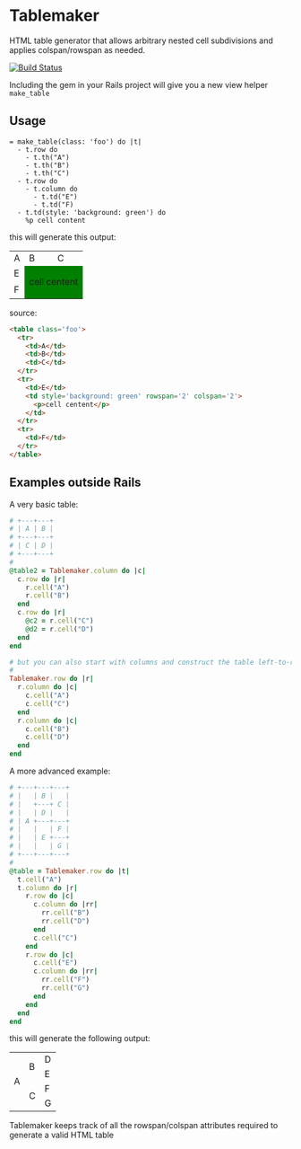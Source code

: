 # Tablemaker

HTML table generator that allows arbitrary nested cell subdivisions
and applies colspan/rowspan as needed.

[![Build Status](https://travis-ci.org/levinalex/tablemaker.svg?branch=master)](https://travis-ci.org/levinalex/tablemaker)

Including the gem in your Rails project will give you a new view helper `make_table`

## Usage

```haml
= make_table(class: 'foo') do |t|
  - t.row do
    - t.th("A")
    - t.th("B")
    - t.th("C")
  - t.row do
    - t.column do
      - t.td("E")
      - t.td("F)
  - t.td(style: 'background: green') do
    %p cell content
```

this will generate this output:

<table class='foo'>
  <tr>
    <td>A</td>
    <td>B</td>
    <td>C</td>
  </tr>
  <tr>
    <td>E</td>
    <td style='background: green' rowspan='2' colspan='2'><p>cell centent</p></td>
  </tr>
  <tr>
    <td>F</td>
  </tr>
</table>


source:

```html
<table class='foo'>
  <tr>
    <td>A</td>
    <td>B</td>
    <td>C</td>
  </tr>
  <tr>
    <td>E</td>
    <td style='background: green' rowspan='2' colspan='2'>
      <p>cell centent</p>
    </td>
  </tr>
  <tr>
    <td>F</td>
  </tr>
</table>
```

## Examples outside Rails

A very basic table:

```ruby
# +---+---+
# | A | B |
# +---+---+
# | C | D |
# +---+---+
#
@table2 = Tablemaker.column do |c|
  c.row do |r|
    r.cell("A")
    r.cell("B")
  end
  c.row do |r|
    @c2 = r.cell("C")
    @d2 = r.cell("D")
  end
end

# but you can also start with columns and construct the table left-to-right. this produces the exact same result:
#
Tablemaker.row do |r|
  r.column do |c|
    c.cell("A")
    c.cell("C")
  end
  r.column do |c|
    c.cell("B")
    c.cell("D")
  end
end
```

A more advanced example:

```ruby
# +---+---+---+
# |   | B |   |
# |   +---+ C |
# |   | D |   |
# | A +---+---+
# |   |   | F |
# |   | E +---+
# |   |   | G |
# +---+---+---+
#
@table = Tablemaker.row do |t|
  t.cell("A")
  t.column do |r|
    r.row do |c|
      c.column do |rr|
        rr.cell("B")
        rr.cell("D")
      end
      c.cell("C")
    end
    r.row do |c|
      c.cell("E")
      c.column do |rr|
        rr.cell("F")
        rr.cell("G")
      end
    end
  end
end
```

this will generate the following output:

<table>
  <tr>
    <td rowspan=4>A</td>
    <td rowspan=2>B</td>
    <td>D</td>
  </tr>
  <tr>
    <td>E</td>
  </tr>
  <tr>
    <td rowspan=2>C</td>
    <td>F</td>
  </tr>
  <tr>
    <td>G</td>
  </tr>
</table>


Tablemaker keeps track of all the rowspan/colspan attributes required to generate a valid HTML table
